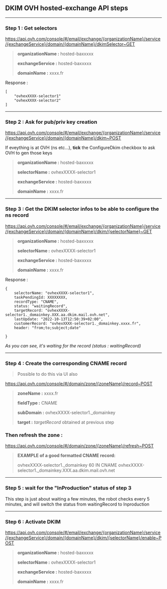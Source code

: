 ## DKIM OVH hosted-exchange API steps

---

### Step 1 : Get selectors

https://api.ovh.com/console/#/email/exchange/{organizationName}/service/{exchangeService}/domain/{domainName}/dkimSelector~GET

> **organizationName :** hosted-baxxxxx
> 
> **exchangeService :** hosted-baxxxxx
> 
> **domainName :** xxxx.fr

Response :

    [
        "ovhexXXXX-selector1"
        "ovhexXXXX-selector2"
    ]

---

### Step 2 : Ask for pub/priv key creation

https://api.ovh.com/console/#/email/exchange/{organizationName}/service/{exchangeService}/domain/{domainName}/dkim~POST

If eveything is at OVH (ns etc...), **tick** the ConfigureDkim checkbox to ask OVH to gen those keys

> **organizationName :** hosted-baxxxxx
> 
> **selectorName :** ovhexXXXX-selector1
> 
> **exchangeService :** hosted-baxxxxx
> 
> **domainName :** xxxx.fr

---

### Step 3 : Get the DKIM selector infos to be able to configure the ns record

https://api.ovh.com/console/#/email/exchange/{organizationName}/service/{exchangeService}/domain/{domainName}/dkim/{selectorName}~GET

> **organizationName :** hosted-baxxxxx
> 
> **selectorName :** ovhexXXXX-selector1
> 
> **exchangeService :** hosted-baxxxxx
> 
> **domainName :** xxxx.fr


Response :

    {
        selectorName: "ovhexXXXX-selector1",
        taskPendingId: XXXXXXXX,
        recordType: "CNAME",
        status: "waitingRecord",
        targetRecord: "ovhexXXXX-selector1._domainkey.XXX.aa.dkim.mail.ovh.net",
        lastUpdate: "2022-10-13T12:50:39+02:00",
        customerRecord: "ovhexXXXX-selector1._domainkey.xxxx.fr",
        header: "from;to;subject;date"

    }

*As you can see, it's waiting for the record (status : waitingRecord)*

---

### Step 4 : Create the corresponding CNAME record

> Possible to do this via UI also

https://api.ovh.com/console/#/domain/zone/{zoneName}/record~POST

> **zoneName :** xxxx.fr
> 
> **fieldType :** CNAME
> 
> **subDomain :** ovhexXXXX-selector1._domainkey
> 
> **target :** *targetRecord* obtained at previous step


### Then refresh the zone : 

https://api.ovh.com/console/#/domain/zone/{zoneName}/refresh~POST

> **EXAMPLE of a good formatted CNAME record:**
> 
> ovhexXXXX-selector1._domainkey     60 IN CNAME  ovhexXXXX-selector1._domainkey.XXX.aa.dkim.mail.ovh.net

---

### Step 5 : wait for the "InProduction" status of step 3

This step is just about waiting a few minutes, the robot checks every 5 minutes, and will switch the status from waitingRecord to Inproduction

---

### Step 6 : Activate DKIM

https://api.ovh.com/console/#/email/exchange/{organizationName}/service/{exchangeService}/domain/{domainName}/dkim/{selectorName}/enable~POST

> **organizationName :** hosted-baxxxxx
> 
> **selectorName :** ovhexXXXX-selector1
> 
> **exchangeService :** hosted-baxxxxx
> 
> **domainName :** xxxx.fr
